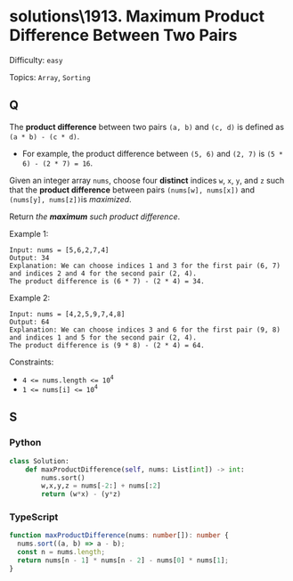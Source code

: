 # solutions\1913. Maximum Product Difference Between Two Pairs

Difficulty: `easy`

Topics: `Array`, `Sorting`

## Q

The **product difference** between two pairs `(a, b)` and `(c, d)` is defined as `(a * b) - (c * d)`.

- For example, the product difference between `(5, 6)` and `(2, 7)` is `(5 * 6) - (2 * 7) = 16`.

Given an integer array `nums`, choose four **distinct** indices `w`, `x`, `y`, and `z` such that the **product difference** between pairs `(nums[w], nums[x])` and `(nums[y], nums[z])`is _maximized_.

Return _the **maximum** such product difference_.

Example 1:

```
Input: nums = [5,6,2,7,4]
Output: 34
Explanation: We can choose indices 1 and 3 for the first pair (6, 7) and indices 2 and 4 for the second pair (2, 4).
The product difference is (6 * 7) - (2 * 4) = 34.
```

Example 2:

```
Input: nums = [4,2,5,9,7,4,8]
Output: 64
Explanation: We can choose indices 3 and 6 for the first pair (9, 8) and indices 1 and 5 for the second pair (2, 4).
The product difference is (9 * 8) - (2 * 4) = 64.
```

Constraints:

- `4 <= nums.length <= 10`<sup>`4`</sup>
- `1 <= nums[i] <= 10`<sup>`4`</sup>

## S

### Python

```python
class Solution:
    def maxProductDifference(self, nums: List[int]) -> int:
        nums.sort()
        w,x,y,z = nums[-2:] + nums[:2]
        return (w*x) - (y*z)
```

### TypeScript

```ts
function maxProductDifference(nums: number[]): number {
  nums.sort((a, b) => a - b);
  const n = nums.length;
  return nums[n - 1] * nums[n - 2] - nums[0] * nums[1];
}
```
